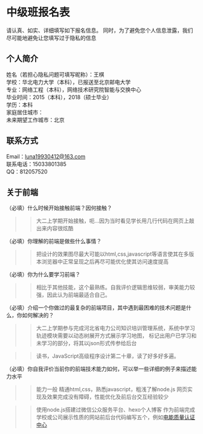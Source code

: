 # 中级班报名表

请认真、如实、详细填写如下报名信息。
同时，为了避免您个人信息泄露，我们尽可能地避免让您填写过于隐私的信息

## 个人简介

姓名（若担心隐私问题可填写昵称）：王棋  
学校：华北电力大学（本科），已报送至北京邮电大学  
专业：网络工程（本科），网络技术研究院智能与交换中心  
毕业时间：2015（本科），2018（硕士毕业）  
学历：本科  
家庭居住城市：  
未来期望工作城市：北京  

## 联系方式

Email：luna19930412@163.com  
联系电话：15033801385  
QQ：812057520  

## 关于前端

（必填）什么时候开始接触前端？因何接触？

>>大二上学期开始接触，呃...因为当时看见学长用几行代码在网页上敲出来内容很炫酷

（必填）你理解的前端是做些什么事情？

>>把设计的效果图尽最大可能以html,css,javascript等语言使其在多版本浏览器中正常呈现之后再尽可能优化使其访问速度提高

（必填）你为什么要学习前端？

>>相比于其他技能，这个最熟练。自我评价逻辑思维较弱，审美能力较强，因此认为前端最适合自己。

（必填）介绍一个你做过的最复杂的前端项目，其中遇到最困难的技术问题是什么，你如何解决的？

>>大二上学期参与完成河北省电力公司知识培训管理系统，系统中学习轨迹模块需要以动态树展开方式展示学习地图，
  标记出用户已学习和未学习的部分，将其以json形式传参给后台

>>读书，JavaScript高级程序设计第二十章，读了好多好多遍。

（必填）你自我评价当前你的前端技术能力如何，可以举一些详细的例子来描述能力水平
>> 能力一般
   精通html,css，熟悉javascript，粗浅了解node.js
   网页实现及效果完成没有障碍，性能优化及前后台交互经验较少

 >> 使用node.js搭建过微信公众服务平台、hexo个人博客
  作为前端完成学校或公司展示性质的网站前后台代码编写五个，例如[电能质量认证中心](http://www.cecpq.com/)


